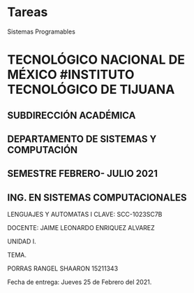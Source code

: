 # Tareas
Sistemas Programables

# TECNOLÓGICO NACIONAL DE MÉXICO #INSTITUTO TECNOLÓGICO DE TIJUANA

## SUBDIRECCIÓN ACADÉMICA

## DEPARTAMENTO DE SISTEMAS Y COMPUTACIÓN

## SEMESTRE FEBRERO- JULIO 2021

## ING. EN SISTEMAS COMPUTACIONALES

LENGUAJES Y AUTOMATAS I CLAVE: SCC-1023SC7B

DOCENTE: JAIME LEONARDO ENRIQUEZ ALVAREZ

UNIDAD I.

TEMA.

PORRAS RANGEL SHAARON 15211343

Fecha de entrega: Jueves 25 de Febrero del 2021.
